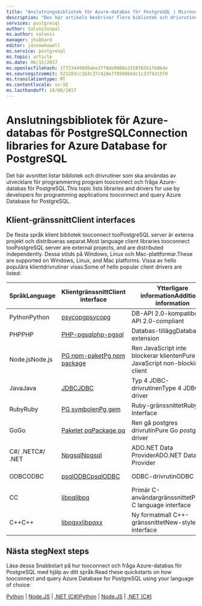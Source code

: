 ```yaml
---
title: "Anslutningsbibliotek för Azure-databas för PostgreSQL | Microsoft Docs"
description: "Den här artikeln beskriver flera bibliotek och drivrutiner som utvecklare kan använda när du kodar program tooconnect och fråga Azure-databas för PostgreSQL."
services: postgresql
author: SaloniSonpal
ms.author: salonis
manager: jhubbard
editor: jasonwhowell
ms.service: postgresql
ms.topic: article
ms.date: 06/15/2017
ms.openlocfilehash: 1f7234499d8abe37f8de9008e3158765b1fb0bde
ms.sourcegitcommit: 523283cc1b3c37c428e77850964dc1c33742c5f0
ms.translationtype: MT
ms.contentlocale: sv-SE
ms.lasthandoff: 10/06/2017
---
```

# <a name="connection-libraries-for-azure-database-for-postgresql"></a><span data-ttu-id="8c363-103">Anslutningsbibliotek för Azure-databas för PostgreSQL</span><span class="sxs-lookup"><span data-stu-id="8c363-103">Connection libraries for Azure Database for PostgreSQL</span></span>
<span data-ttu-id="8c363-104">Det här avsnittet listar bibliotek och drivrutiner som ska användas av utvecklare för programmering program tooconnect och fråga Azure-databas för PostgreSQL.</span><span class="sxs-lookup"><span data-stu-id="8c363-104">This topic lists libraries and drivers for use by developers for programming applications tooconnect and query Azure Database for PostgreSQL.</span></span>

## <a name="client-interfaces"></a><span data-ttu-id="8c363-105">Klient-gränssnitt</span><span class="sxs-lookup"><span data-stu-id="8c363-105">Client interfaces</span></span>
<span data-ttu-id="8c363-106">De flesta språk klient bibliotek tooconnect tooPostgreSQL server är externa projekt och distribueras separat.</span><span class="sxs-lookup"><span data-stu-id="8c363-106">Most language client libraries tooconnect tooPostgreSQL server are external projects, and are distributed independently.</span></span> <span data-ttu-id="8c363-107">Dessa stöds på Windows, Linux och Mac-plattformar.</span><span class="sxs-lookup"><span data-stu-id="8c363-107">These are supported on Windows, Linux, and Mac platforms.</span></span> <span data-ttu-id="8c363-108">Vissa av hello populära klientdrivrutiner visas:</span><span class="sxs-lookup"><span data-stu-id="8c363-108">Some of hello popular client drivers are listed:</span></span>

| <span data-ttu-id="8c363-109">**Språk**</span><span class="sxs-lookup"><span data-stu-id="8c363-109">**Language**</span></span> | <span data-ttu-id="8c363-110">**Klientgränssnitt**</span><span class="sxs-lookup"><span data-stu-id="8c363-110">**Client interface**</span></span> | <span data-ttu-id="8c363-111">**Ytterligare information**</span><span class="sxs-lookup"><span data-stu-id="8c363-111">**Additional information**</span></span> | <span data-ttu-id="8c363-112">**Ladda ned**</span><span class="sxs-lookup"><span data-stu-id="8c363-112">**Download**</span></span> |
|--------------|----------------------------------------------------------------|-------------------------------------|--------------------------------------------------------------------|
| <span data-ttu-id="8c363-113">Python</span><span class="sxs-lookup"><span data-stu-id="8c363-113">Python</span></span> | [<span data-ttu-id="8c363-114">psycopg</span><span class="sxs-lookup"><span data-stu-id="8c363-114">psycopg</span></span>](http://initd.org/psycopg/) | <span data-ttu-id="8c363-115">DB-API 2.0-kompatibel</span><span class="sxs-lookup"><span data-stu-id="8c363-115">DB API 2.0-compliant</span></span> | [<span data-ttu-id="8c363-116">Ladda ned</span><span class="sxs-lookup"><span data-stu-id="8c363-116">Download</span></span>](http://initd.org/psycopg/download/) |
| <span data-ttu-id="8c363-117">PHP</span><span class="sxs-lookup"><span data-stu-id="8c363-117">PHP</span></span> | [<span data-ttu-id="8c363-118">PHP-pgsql</span><span class="sxs-lookup"><span data-stu-id="8c363-118">php-pgsql</span></span>](https://php.net/manual/en/book.pgsql.php) | <span data-ttu-id="8c363-119">Databas-tillägg</span><span class="sxs-lookup"><span data-stu-id="8c363-119">Database extension</span></span> | [<span data-ttu-id="8c363-120">Installera</span><span class="sxs-lookup"><span data-stu-id="8c363-120">Install</span></span>](https://secure.php.net/manual/en/pgsql.installation.php) |
| <span data-ttu-id="8c363-121">Node.js</span><span class="sxs-lookup"><span data-stu-id="8c363-121">Node.js</span></span> | [<span data-ttu-id="8c363-122">PG npm-paket</span><span class="sxs-lookup"><span data-stu-id="8c363-122">Pg npm package</span></span>](https://www.npmjs.com/package/pg) | <span data-ttu-id="8c363-123">Ren JavaScript inte blockerar klienten</span><span class="sxs-lookup"><span data-stu-id="8c363-123">Pure JavaScript non-blocking client</span></span> | [<span data-ttu-id="8c363-124">Installera</span><span class="sxs-lookup"><span data-stu-id="8c363-124">Install</span></span>](https://www.npmjs.com/package/pg) |
| <span data-ttu-id="8c363-125">Java</span><span class="sxs-lookup"><span data-stu-id="8c363-125">Java</span></span> | [<span data-ttu-id="8c363-126">JDBC</span><span class="sxs-lookup"><span data-stu-id="8c363-126">JDBC</span></span>](http://jdbc.postgresql.org/) | <span data-ttu-id="8c363-127">Typ 4 JDBC-drivrutinen</span><span class="sxs-lookup"><span data-stu-id="8c363-127">Type 4 JDBC driver</span></span> | [<span data-ttu-id="8c363-128">Ladda ned</span><span class="sxs-lookup"><span data-stu-id="8c363-128">Download</span></span>](https://jdbc.postgresql.org/download.html)  |
| <span data-ttu-id="8c363-129">Ruby</span><span class="sxs-lookup"><span data-stu-id="8c363-129">Ruby</span></span> | [<span data-ttu-id="8c363-130">PG symbolen</span><span class="sxs-lookup"><span data-stu-id="8c363-130">Pg gem</span></span>](https://deveiate.org/code/pg/) | <span data-ttu-id="8c363-131">Ruby-gränssnittet</span><span class="sxs-lookup"><span data-stu-id="8c363-131">Ruby Interface</span></span> | [<span data-ttu-id="8c363-132">Ladda ned</span><span class="sxs-lookup"><span data-stu-id="8c363-132">Download</span></span>](https://rubygems.org/downloads/pg-0.20.0.gem) |
| <span data-ttu-id="8c363-133">Go</span><span class="sxs-lookup"><span data-stu-id="8c363-133">Go</span></span> | [<span data-ttu-id="8c363-134">Paketet pq</span><span class="sxs-lookup"><span data-stu-id="8c363-134">Package pq</span></span>](https://godoc.org/github.com/lib/pq) | <span data-ttu-id="8c363-135">Ren gå postgres drivrutin</span><span class="sxs-lookup"><span data-stu-id="8c363-135">Pure Go postgres driver</span></span> | [<span data-ttu-id="8c363-136">Installera</span><span class="sxs-lookup"><span data-stu-id="8c363-136">Install</span></span>](https://github.com/lib/pq/blob/master/README.md) |
| <span data-ttu-id="8c363-137">C\#/ .NET</span><span class="sxs-lookup"><span data-stu-id="8c363-137">C\#/ .NET</span></span> | [<span data-ttu-id="8c363-138">Npgsql</span><span class="sxs-lookup"><span data-stu-id="8c363-138">Npgsql</span></span>](http://www.npgsql.org/) | <span data-ttu-id="8c363-139">ADO.NET Data Provider</span><span class="sxs-lookup"><span data-stu-id="8c363-139">ADO.NET Data Provider</span></span> | [<span data-ttu-id="8c363-140">Ladda ned</span><span class="sxs-lookup"><span data-stu-id="8c363-140">Download</span></span>](https://www.microsoft.com/net/) |
| <span data-ttu-id="8c363-141">ODBC</span><span class="sxs-lookup"><span data-stu-id="8c363-141">ODBC</span></span> | [<span data-ttu-id="8c363-142">psqlODBC</span><span class="sxs-lookup"><span data-stu-id="8c363-142">psqlODBC</span></span>](https://odbc.postgresql.org/) | <span data-ttu-id="8c363-143">ODBC-drivrutin</span><span class="sxs-lookup"><span data-stu-id="8c363-143">ODBC Driver</span></span> | [<span data-ttu-id="8c363-144">Ladda ned</span><span class="sxs-lookup"><span data-stu-id="8c363-144">Download</span></span>](http://www.postgresql.org/ftp/odbc/versions/) |
| <span data-ttu-id="8c363-145">C</span><span class="sxs-lookup"><span data-stu-id="8c363-145">C</span></span> | [<span data-ttu-id="8c363-146">libpq</span><span class="sxs-lookup"><span data-stu-id="8c363-146">libpq</span></span>](https://www.postgresql.org/docs/9.6/static/libpq.html) | <span data-ttu-id="8c363-147">Primär C-användargränssnittet</span><span class="sxs-lookup"><span data-stu-id="8c363-147">Primary C language interface</span></span> | <span data-ttu-id="8c363-148">Ingår</span><span class="sxs-lookup"><span data-stu-id="8c363-148">Included</span></span> |
| <span data-ttu-id="8c363-149">C++</span><span class="sxs-lookup"><span data-stu-id="8c363-149">C++</span></span> | [<span data-ttu-id="8c363-150">libpqxx</span><span class="sxs-lookup"><span data-stu-id="8c363-150">libpqxx</span></span>](http://pqxx.org/) | <span data-ttu-id="8c363-151">Ny formatmall C++-gränssnittet</span><span class="sxs-lookup"><span data-stu-id="8c363-151">New-style C++ interface</span></span> | [<span data-ttu-id="8c363-152">Ladda ned</span><span class="sxs-lookup"><span data-stu-id="8c363-152">Download</span></span>](http://pqxx.org/download/software/) |

## <a name="next-steps"></a><span data-ttu-id="8c363-153">Nästa steg</span><span class="sxs-lookup"><span data-stu-id="8c363-153">Next steps</span></span>
<span data-ttu-id="8c363-154">Läsa dessa Snabbstart på hur tooconnect och fråga Azure-databas för PostgreSQL med hjälp av ditt språk:</span><span class="sxs-lookup"><span data-stu-id="8c363-154">Read these quickstarts on how tooconnect and query Azure Database for PostgreSQL using your language of choice:</span></span>

<span data-ttu-id="8c363-155">[Python](./connect-python.md) | [Node.JS](./connect-nodejs.md) | [.NET (C#)](./connect-csharp.md)</span><span class="sxs-lookup"><span data-stu-id="8c363-155">[Python](./connect-python.md) | [Node.JS](./connect-nodejs.md) | [.NET (C#)](./connect-csharp.md)</span></span>
